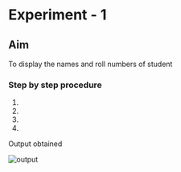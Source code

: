 # Experiment - 1
## Aim
To display the names and roll numbers of student
### Step by step procedure
1.
2.
3.
4.

Output obtained


![output](214.jpg)

